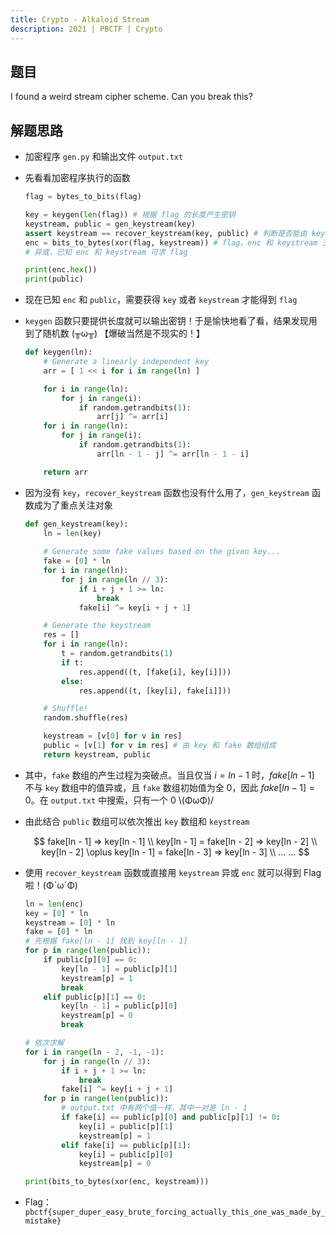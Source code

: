 ```yaml
---
title: Crypto - Alkaloid Stream
description: 2021 | PBCTF | Crypto
---
```


## 题目

I found a weird stream cipher scheme. Can you break this?

## 解题思路

- 加密程序 `gen.py` 和输出文件 `output.txt`
- 先看看加密程序执行的函数
    ```py
    flag = bytes_to_bits(flag) 

    key = keygen(len(flag)) # 根据 flag 的长度产生密钥
    keystream, public = gen_keystream(key)
    assert keystream == recover_keystream(key, public) # 判断是否能由 key 和 public 还原出 keystream
    enc = bits_to_bytes(xor(flag, keystream)) # flag、enc 和 keystream 三者长度一致
    # 异或，已知 enc 和 keystream 可求 flag

    print(enc.hex())
    print(public)
    ```
- 现在已知 `enc` 和 `public`，需要获得 `key` 或者 `keystream` 才能得到 `flag`
- `keygen` 函数只要提供长度就可以输出密钥！于是愉快地看了看，结果发现用到了随机数 (╥ω╥) 【爆破当然是不现实的！】
    ```py
    def keygen(ln):
        # Generate a linearly independent key
        arr = [ 1 << i for i in range(ln) ]

        for i in range(ln):
            for j in range(i):
                if random.getrandbits(1):
                    arr[j] ^= arr[i]
        for i in range(ln):
            for j in range(i):
                if random.getrandbits(1):
                    arr[ln - 1 - j] ^= arr[ln - 1 - i]

        return arr
    ```
- 因为没有 `key`，`recover_keystream` 函数也没有什么用了，`gen_keystream` 函数成为了重点关注对象
    ```py
    def gen_keystream(key):
        ln = len(key)
        
        # Generate some fake values based on the given key...
        fake = [0] * ln
        for i in range(ln):
            for j in range(ln // 3):
                if i + j + 1 >= ln:
                    break
                fake[i] ^= key[i + j + 1]

        # Generate the keystream
        res = []
        for i in range(ln):
            t = random.getrandbits(1)
            if t:
                res.append((t, [fake[i], key[i]]))
            else:
                res.append((t, [key[i], fake[i]]))

        # Shuffle!
        random.shuffle(res)

        keystream = [v[0] for v in res]
        public = [v[1] for v in res] # 由 key 和 fake 数组组成
        return keystream, public
    ```
- 其中，`fake` 数组的产生过程为突破点。当且仅当 $i = ln - 1$ 时，$fake[ln - 1]$ 不与 `key` 数组中的值异或，且 `fake` 数组初始值为全 $0$，因此 $fake[ln - 1] = 0$。在 `output.txt` 中搜索，只有一个 $0$ \\(ΦωΦ)/
- 由此结合 `public` 数组可以依次推出 `key` 数组和 `keystream`

    $$
    fake[ln - 1] => key[ln - 1] \\ key[ln - 1] = fake[ln - 2] => key[ln - 2] \\ key[ln - 2] \oplus key[ln - 1] = fake[ln - 3] => key[ln - 3] \\ ... ...
    $$

- 使用 `recover_keystream` 函数或直接用 `keystream` 异或 `enc` 就可以得到 Flag 啦！(ΦˋωˊΦ)
    ```py
    ln = len(enc)
    key = [0] * ln
    keystream = [0] * ln
    fake = [0] * ln
    # 先根据 fake[ln - 1] 找到 key[ln - 1]
    for p in range(len(public)):
        if public[p][0] == 0:
            key[ln - 1] = public[p][1]
            keystream[p] = 1
            break
        elif public[p][1] == 0:
            key[ln - 1] = public[p][0]
            keystream[p] = 0
            break

    # 依次求解
    for i in range(ln - 2, -1, -1):
        for j in range(ln // 3):
            if i + j + 1 >= ln:
                break
            fake[i] ^= key[i + j + 1]
        for p in range(len(public)):
            # output.txt 中有两个值一样，其中一对是 ln - 1
            if fake[i] == public[p][0] and public[p][1] != 0:
                key[i] = public[p][1]
                keystream[p] = 1
            elif fake[i] == public[p][1]:
                key[i] = public[p][0]
                keystream[p] = 0

    print(bits_to_bytes(xor(enc, keystream)))
    ```
- Flag：`pbctf{super_duper_easy_brute_forcing_actually_this_one_was_made_by_mistake}`